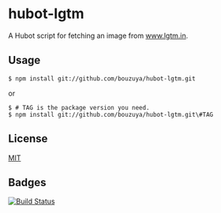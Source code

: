 # hubot-lgtm

A Hubot script for fetching an image from www.lgtm.in.

## Usage

    $ npm install git://github.com/bouzuya/hubot-lgtm.git

or

    $ # TAG is the package version you need.
    $ npm install git://github.com/bouzuya/hubot-lgtm.git\#TAG

## License

[MIT](LICENSE)

## Badges

[![Build Status](https://travis-ci.org/bouzuya/hubot-lgtm.svg?branch=master)](https://travis-ci.org/bouzuya/hubot-lgtm)
